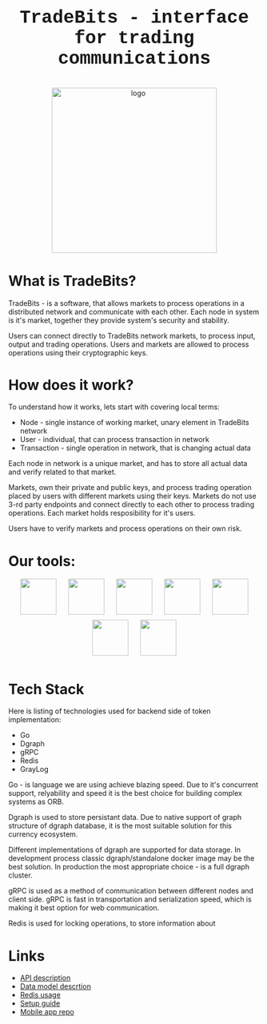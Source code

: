 
# <p  align="center" style="font-family:courier;font-size:130%" size=210px> TradeBits - interface for trading communications </p> 

<p align="center">
  <img height="330px" src="https://www.pngkey.com/png/full/437-4379380_networking-networking-png-portable-network-graphics.png" alt="logo"/>
</p>

# What is TradeBits?

TradeBits - is a software, that allows markets to process operations in a distributed network and communicate with each other. Each node in system is it's market, together they provide system's security and stability.

Users can connect directly to TradeBits network markets, to process input, output and trading operations. Users and markets are allowed to process operations using their cryptographic keys.

# How does it work?

To understand how it works, lets start with covering local terms:
- Node - single instance of working market, unary element in TradeBits network
- User - individual, that can process transaction in network
- Transaction - single operation in network, that is changing actual data

Each node in network is a unique market, and has to store all actual data and verify related to that market.

Markets, own their private and public keys, and process trading operation placed by users with different markets using their keys. Markets do not use 3-rd party endpoints and connect directly to each other to process trading operations. Each market holds resposibility for it's users.

Users have to verify markets and process operations on their own risk.

# Our tools:


<p align="center">
<img align="center" style="padding-left: 10px; padding-right: 10px; padding-bottom: 10px;" width="72px" height="72px" src="https://juststickers.in/wp-content/uploads/2016/07/go-programming-language.png" />
<img align="center" style="padding-left: 10px; padding-right: 10px; padding-bottom: 10px;" width="72px" height="72px" src="https://upload.wikimedia.org/wikipedia/commons/thumb/1/17/GraphQL_Logo.svg/2048px-GraphQL_Logo.svg.png"/>
<img align="center" style="padding-left: 10px; padding-right: 10px; padding-bottom: 10px;" width="72px" height="72px" src="https://camo.githubusercontent.com/e6c89a3654756437bd520290bdbe8062bea43e97d38ef2a95d1873d0edd0e014/68747470733a2f2f63646e2e66726565626965737570706c792e636f6d2f6c6f676f732f6c617267652f32782f677261796c6f672d6c6f676f2d706e672d7472616e73706172656e742e706e67" />
<img align="center" style="padding-left: 10px; padding-right: 10px; padding-bottom: 10px;" width="72px" height="72px" src="https://camo.githubusercontent.com/2c530b38cb14e74d785ebe8d7bf1a649fb44d3e9f43a8dbc103dc01d1fbfce0e/68747470733a2f2f7777772e646f636b65722e636f6d2f73697465732f64656661756c742f66696c65732f64382f323031392d30372f766572746963616c2d6c6f676f2d6d6f6e6f6368726f6d617469632e706e67" />
<img align="center" style="padding-left: 10px; padding-right: 10px; padding-bottom: 10px;" width="72px" height="72px" src="https://camo.githubusercontent.com/5d442673be6109d82be8dd19f0a2ed6844044bbb58d3e938e9fce7cd346a7946/68747470733a2f2f69312e77702e636f6d2f7465636878706f7365722e636f6d2f77702d636f6e74656e742f75706c6f6164732f323031392f31322f677270632d69636f6e2e706e673f6669743d363236253243363634" />
<img align="center" style="padding-left: 10px; padding-right: 10px; padding-bottom: 10px;" width="72px" height="72px" src="https://camo.githubusercontent.com/296247907281a8a54eebff1e3af9c89d6d28b6cc531c83befb810c57181d51d8/68747470733a2f2f75706c6f61642e77696b696d656469612e6f72672f77696b6970656469612f636f6d6d6f6e732f302f30302f4b756265726e657465735f253238636f6e7461696e65725f656e67696e652532392e706e67" />
<img align="center" style="padding-left: 10px; padding-right: 10px; padding-bottom: 10px;" width="72px" height="72px" src="https://is3-ssl.mzstatic.com/image/thumb/Purple124/v4/17/cd/a2/17cda2a0-b641-c3d0-3d22-141704a40eef/Icon.png/1200x630bb.png" />
</p>


# Tech Stack

Here is listing of technologies used for backend side of token implementation:
- Go
- Dgraph
- gRPC
- Redis
- GrayLog

Go - is language we are using achieve blazing speed. Due to it's concurrent support, relyability and speed it is the best choice for building complex systems as ORB.

Dgraph is used to store persistant data. Due to native support of graph structure of dgraph database, it is the most suitable solution for this currency ecosystem.

Different implementations of dgraph are supported for data storage. In development process classic dgraph/standalone docker image may be the best solution. In production the most appropriate choice - is a full dgraph cluster.

gRPC is used as a method of communication between different nodes and client side. gRPC is fast in transportation and serialization speed, which is making it best option for web communication.

Redis is used for locking operations, to store information about

# Links

- [API description](api/descr.md)
- [Data model descrtion](dgraph/descr.md)
- [Redis usage](redis/descr.md)
- [Setup guide]()
- [Mobile app repo]()

